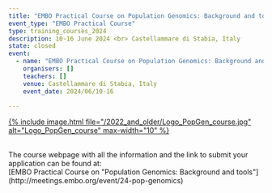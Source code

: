 ```yaml
---
title: "EMBO Practical Course on Population Genomics: Background and tools"
event_type: "EMBO Practical Course"
type: training_courses_2024
description: 10-16 June 2024 <br> Castellammare di Stabia, Italy
state: closed
event:
  - name: "EMBO Practical Course on Population Genomics: Background and tools"
    organisers: []
    teachers: []
    venue: Castellammare di Stabia, Italy
    event_date: 2024/06/10-16
    
---
```



[{% include image.html file="/2022_and_older/Logo_PopGen_course.jpg" alt="Logo_PopGen_course" max-width="10" %}](https://meetings.embo.org/event/24-pop-genomics)

<br>
The course webpage with all the information and the link to submit your application can be found at:<br>
[EMBO Practical Course on "Population Genomics&#58; Background and tools"](http://meetings.embo.org/event/24-pop-genomics)
<br>

